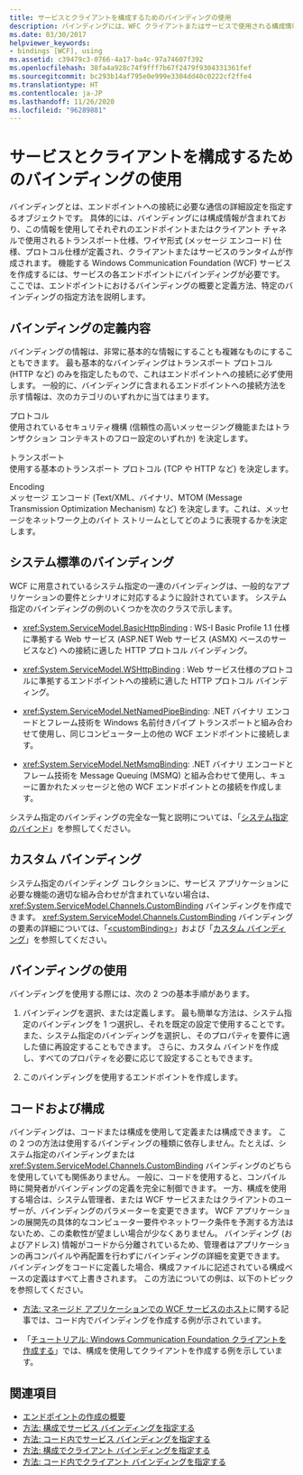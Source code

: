 ```yaml
---
title: サービスとクライアントを構成するためのバインディングの使用
description: バインディングには、WFC クライアントまたはサービスで使用される構成情報が含まれます。 バインディングを定義する方法と、サービス エンドポイントのバインディングを指定する方法について説明します。
ms.date: 03/30/2017
helpviewer_keywords:
- bindings [WCF], using
ms.assetid: c39479c3-0766-4a17-ba4c-97a74607f392
ms.openlocfilehash: 38fa4a928c74f9fff7b67f2479f9304331361fef
ms.sourcegitcommit: bc293b14af795e0e999e3304dd40c0222cf2ffe4
ms.translationtype: HT
ms.contentlocale: ja-JP
ms.lasthandoff: 11/26/2020
ms.locfileid: "96289881"
---
```

# <a name="using-bindings-to-configure-services-and-clients"></a>サービスとクライアントを構成するためのバインディングの使用

バインディングとは、エンドポイントへの接続に必要な通信の詳細設定を指定するオブジェクトです。 具体的には、バインディングには構成情報が含まれており、この情報を使用してそれぞれのエンドポイントまたはクライアント チャネルで使用されるトランスポート仕様、ワイヤ形式 (メッセージ エンコード) 仕様、プロトコル仕様が定義され、クライアントまたはサービスのランタイムが作成されます。 機能する Windows Communication Foundation (WCF) サービスを作成するには、サービスの各エンドポイントにバインディングが必要です。 ここでは、エンドポイントにおけるバインディングの概要と定義方法、特定のバインディングの指定方法を説明します。  
  
## <a name="what-a-binding-defines"></a>バインディングの定義内容  

 バインディングの情報は、非常に基本的な情報にすることも複雑なものにすることもできます。 最も基本的なバインディングはトランスポート プロトコル (HTTP など) のみを指定したもので、これはエンドポイントへの接続に必ず使用します。 一般的に、バインディングに含まれるエンドポイントへの接続方法を示す情報は、次のカテゴリのいずれかに当てはまります。  
  
 プロトコル  
 使用されているセキュリティ機構 (信頼性の高いメッセージング機能またはトランザクション コンテキストのフロー設定のいずれか) を決定します。  
  
 トランスポート  
 使用する基本のトランスポート プロトコル (TCP や HTTP など) を決定します。  
  
 Encoding  
 メッセージ エンコード (Text/XML、バイナリ、MTOM (Message Transmission Optimization Mechanism) など) を決定します。これは、メッセージをネットワーク上のバイト ストリームとしてどのように表現するかを決定します。  
  
## <a name="system-provided-bindings"></a>システム標準のバインディング  

 WCF に用意されているシステム指定の一連のバインディングは、一般的なアプリケーションの要件とシナリオに対応するように設計されています。 システム指定のバインディングの例のいくつかを次のクラスで示します。  
  
- <xref:System.ServiceModel.BasicHttpBinding> : WS-I Basic Profile 1.1 仕様に準拠する Web サービス (ASP.NET Web サービス (ASMX) ベースのサービスなど) への接続に適した HTTP プロトコル バインディング。  
  
- <xref:System.ServiceModel.WSHttpBinding> : Web サービス仕様のプロトコルに準拠するエンドポイントへの接続に適した HTTP プロトコル バインディング。  
  
- <xref:System.ServiceModel.NetNamedPipeBinding>: .NET バイナリ エンコードとフレーム技術を Windows 名前付きパイプ トランスポートと組み合わせて使用し、同じコンピューター上の他の WCF エンドポイントに接続します。  
  
- <xref:System.ServiceModel.NetMsmqBinding>: .NET バイナリ エンコードとフレーム技術を Message Queuing (MSMQ) と組み合わせて使用し、キューに置かれたメッセージと他の WCF エンドポイントとの接続を作成します。  
  
 システム指定のバインディングの完全な一覧と説明については、「[システム指定のバインド](system-provided-bindings.md)」を参照してください。  
  
## <a name="custom-bindings"></a>カスタム バインディング  

 システム指定のバインディング コレクションに、サービス アプリケーションに必要な機能の適切な組み合わせが含まれていない場合は、<xref:System.ServiceModel.Channels.CustomBinding> バインディングを作成できます。 <xref:System.ServiceModel.Channels.CustomBinding> バインディングの要素の詳細については、「[\<customBinding>](../configure-apps/file-schema/wcf/custombinding.md)」および「[カスタム バインディング](./extending/custom-bindings.md)」を参照してください。  
  
## <a name="using-bindings"></a>バインディングの使用  

 バインディングを使用する際には、次の 2 つの基本手順があります。  
  
1. バインディングを選択、または定義します。 最も簡単な方法は、システム指定のバインディングを 1 つ選択し、それを既定の設定で使用することです。 また、システム指定のバインディングを選択し、そのプロパティを要件に適した値に再設定することもできます。 さらに、カスタム バインドを作成し、すべてのプロパティを必要に応じて設定することもできます。  
  
2. このバインディングを使用するエンドポイントを作成します。  
  
## <a name="code-and-configuration"></a>コードおよび構成  

 バインディングは、コードまたは構成を使用して定義または構成できます。 この 2 つの方法は使用するバインディングの種類に依存しません。たとえば、システム指定のバインディングまたは <xref:System.ServiceModel.Channels.CustomBinding> バインディングのどちらを使用していても関係ありません。 一般に、コードを使用すると、コンパイル時に開発者がバインディングの定義を完全に制御できます。 一方、構成を使用する場合は、システム管理者、または WCF サービスまたはクライアントのユーザーが、バインディングのパラメーターを変更できます。 WCF アプリケーションの展開先の具体的なコンピューター要件やネットワーク条件を予測する方法はないため、この柔軟性が望ましい場合が少なくありません。 バインディング (およびアドレス) 情報がコードから分離されているため、管理者はアプリケーションの再コンパイルや再配置を行わずにバインディングの詳細を変更できます。 バインディングをコードに定義した場合、構成ファイルに記述されている構成ベースの定義はすべて上書きされます。 この方法についての例は、以下のトピックを参照してください。  
  
- [方法: マネージド アプリケーションでの WCF サービスのホスト](how-to-host-a-wcf-service-in-a-managed-application.md)に関する記事では、コード内でバインディングを作成する例が示されています。  
  
- 「[チュートリアル: Windows Communication Foundation クライアントを作成する](how-to-create-a-wcf-client.md)」では、構成を使用してクライアントを作成する例を示しています。  
  
## <a name="see-also"></a>関連項目

- [エンドポイントの作成の概要](endpoint-creation-overview.md)
- [方法: 構成でサービス バインディングを指定する](how-to-specify-a-service-binding-in-configuration.md)
- [方法: コード内でサービス バインディングを指定する](how-to-specify-a-service-binding-in-code.md)
- [方法: 構成でクライアント バインディングを指定する](how-to-specify-a-client-binding-in-configuration.md)
- [方法: コード内でクライアント バインディングを指定する](how-to-specify-a-client-binding-in-code.md)
